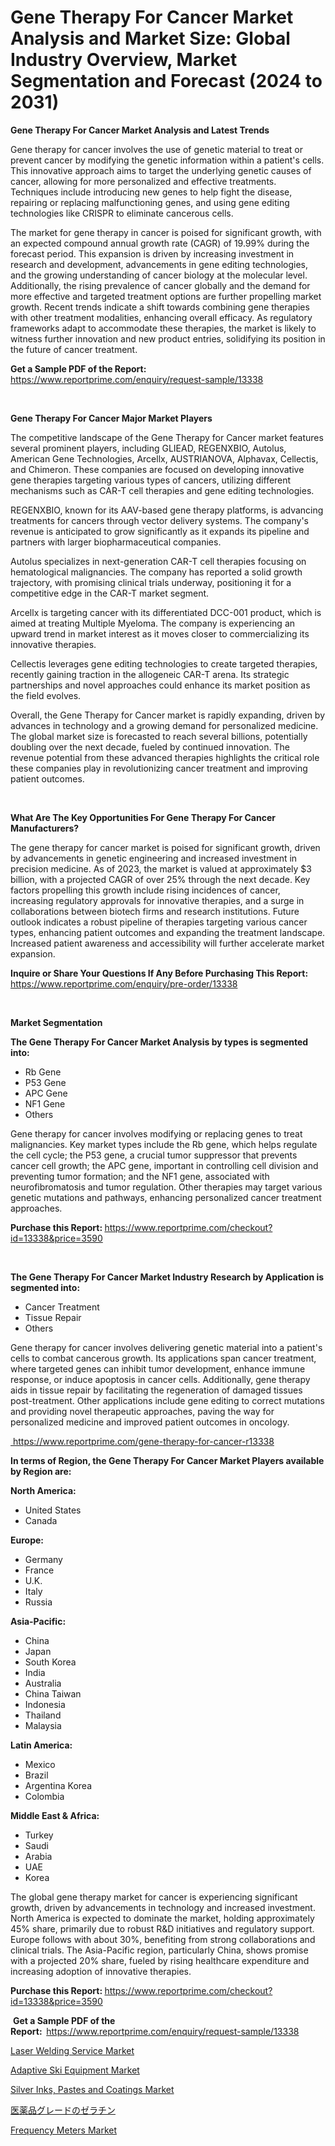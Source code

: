 <p><h1>Gene Therapy For Cancer Market Analysis and Market Size: Global Industry Overview, Market Segmentation and Forecast (2024 to 2031)</h1></p><p><strong>Gene Therapy For Cancer Market Analysis and Latest Trends</strong></p>
<p><p>Gene therapy for cancer involves the use of genetic material to treat or prevent cancer by modifying the genetic information within a patient's cells. This innovative approach aims to target the underlying genetic causes of cancer, allowing for more personalized and effective treatments. Techniques include introducing new genes to help fight the disease, repairing or replacing malfunctioning genes, and using gene editing technologies like CRISPR to eliminate cancerous cells.</p><p>The market for gene therapy in cancer is poised for significant growth, with an expected compound annual growth rate (CAGR) of 19.99% during the forecast period. This expansion is driven by increasing investment in research and development, advancements in gene editing technologies, and the growing understanding of cancer biology at the molecular level. Additionally, the rising prevalence of cancer globally and the demand for more effective and targeted treatment options are further propelling market growth. Recent trends indicate a shift towards combining gene therapies with other treatment modalities, enhancing overall efficacy. As regulatory frameworks adapt to accommodate these therapies, the market is likely to witness further innovation and new product entries, solidifying its position in the future of cancer treatment.</p></p>
<p><strong>Get a Sample PDF of the Report:&nbsp;</strong> <a href="https://www.reportprime.com/enquiry/request-sample/13338">https://www.reportprime.com/enquiry/request-sample/13338</a></p>
<p>&nbsp;</p>
<p><strong>Gene Therapy For Cancer Major Market Players</strong></p>
<p><p>The competitive landscape of the Gene Therapy for Cancer market features several prominent players, including GLIEAD, REGENXBIO, Autolus, American Gene Technologies, Arcellx, AUSTRIANOVA, Alphavax, Cellectis, and Chimeron. These companies are focused on developing innovative gene therapies targeting various types of cancers, utilizing different mechanisms such as CAR-T cell therapies and gene editing technologies.</p><p>REGENXBIO, known for its AAV-based gene therapy platforms, is advancing treatments for cancers through vector delivery systems. The company's revenue is anticipated to grow significantly as it expands its pipeline and partners with larger biopharmaceutical companies.</p><p>Autolus specializes in next-generation CAR-T cell therapies focusing on hematological malignancies. The company has reported a solid growth trajectory, with promising clinical trials underway, positioning it for a competitive edge in the CAR-T market segment.</p><p>Arcellx is targeting cancer with its differentiated DCC-001 product, which is aimed at treating Multiple Myeloma. The company is experiencing an upward trend in market interest as it moves closer to commercializing its innovative therapies.</p><p>Cellectis leverages gene editing technologies to create targeted therapies, recently gaining traction in the allogeneic CAR-T arena. Its strategic partnerships and novel approaches could enhance its market position as the field evolves.</p><p>Overall, the Gene Therapy for Cancer market is rapidly expanding, driven by advances in technology and a growing demand for personalized medicine. The global market size is forecasted to reach several billions, potentially doubling over the next decade, fueled by continued innovation. The revenue potential from these advanced therapies highlights the critical role these companies play in revolutionizing cancer treatment and improving patient outcomes.</p></p>
<p>&nbsp;</p>
<p><strong>What Are The Key Opportunities For Gene Therapy For Cancer Manufacturers?</strong></p>
<p><p>The gene therapy for cancer market is poised for significant growth, driven by advancements in genetic engineering and increased investment in precision medicine. As of 2023, the market is valued at approximately $3 billion, with a projected CAGR of over 25% through the next decade. Key factors propelling this growth include rising incidences of cancer, increasing regulatory approvals for innovative therapies, and a surge in collaborations between biotech firms and research institutions. Future outlook indicates a robust pipeline of therapies targeting various cancer types, enhancing patient outcomes and expanding the treatment landscape. Increased patient awareness and accessibility will further accelerate market expansion.</p></p>
<p><strong>Inquire or Share Your Questions If Any Before Purchasing This Report:</strong> <a href="https://www.reportprime.com/enquiry/pre-order/13338">https://www.reportprime.com/enquiry/pre-order/13338</a></p>
<p>&nbsp;</p>
<p><strong>Market Segmentation</strong></p>
<p><strong>The Gene Therapy For Cancer Market Analysis by types is segmented into:</strong></p>
<p><ul><li>Rb Gene</li><li>P53 Gene</li><li>APC Gene</li><li>NF1 Gene</li><li>Others</li></ul></p>
<p><p>Gene therapy for cancer involves modifying or replacing genes to treat malignancies. Key market types include the Rb gene, which helps regulate the cell cycle; the P53 gene, a crucial tumor suppressor that prevents cancer cell growth; the APC gene, important in controlling cell division and preventing tumor formation; and the NF1 gene, associated with neurofibromatosis and tumor regulation. Other therapies may target various genetic mutations and pathways, enhancing personalized cancer treatment approaches.</p></p>
<p><strong>Purchase this Report:&nbsp;</strong><a href="https://www.reportprime.com/checkout?id=13338&price=3590">https://www.reportprime.com/checkout?id=13338&price=3590</a></p>
<p>&nbsp;</p>
<p><strong>The Gene Therapy For Cancer Market Industry Research by Application is segmented into:</strong></p>
<p><ul><li>Cancer Treatment</li><li>Tissue Repair</li><li>Others</li></ul></p>
<p><p>Gene therapy for cancer involves delivering genetic material into a patient's cells to combat cancerous growth. Its applications span cancer treatment, where targeted genes can inhibit tumor development, enhance immune response, or induce apoptosis in cancer cells. Additionally, gene therapy aids in tissue repair by facilitating the regeneration of damaged tissues post-treatment. Other applications include gene editing to correct mutations and providing novel therapeutic approaches, paving the way for personalized medicine and improved patient outcomes in oncology.</p></p>
<p><a href="https://www.reportprime.com/gene-therapy-for-cancer-r13338">&nbsp;https://www.reportprime.com/gene-therapy-for-cancer-r13338</a></p>
<p><strong>In terms of Region, the Gene Therapy For Cancer Market Players available by Region are:</strong></p>
<p>
    <p> <strong> North America: </strong>
        <ul>
            <li>United States</li>
            <li>Canada</li>
        </ul>
        </p> 
    <p> <strong> Europe: </strong>
        <ul>
            <li>Germany</li>
            <li>France</li>
            <li>U.K.</li>
            <li>Italy</li>
            <li>Russia</li>
        </ul>
        </p> 
    <p> <strong> Asia-Pacific: </strong>
        <ul>
            <li>China</li>
            <li>Japan</li>
            <li>South Korea</li>
            <li>India</li>
            <li>Australia</li>
            <li>China Taiwan</li>
            <li>Indonesia</li>
            <li>Thailand</li>
            <li>Malaysia</li>
        </ul>
        </p> 
    <p> <strong> Latin America: </strong>
        <ul>
            <li>Mexico</li>
            <li>Brazil</li>
            <li>Argentina Korea</li>
            <li>Colombia</li>
        </ul>
        </p> 
    <p> <strong> Middle East & Africa: </strong>
        <ul>
            <li>Turkey</li>
            <li>Saudi</li>
            <li>Arabia</li>
            <li>UAE</li>
            <li>Korea</li>
        </ul>
    </p>
    </p>
<p><p>The global gene therapy market for cancer is experiencing significant growth, driven by advancements in technology and increased investment. North America is expected to dominate the market, holding approximately 45% share, primarily due to robust R&D initiatives and regulatory support. Europe follows with about 30%, benefiting from strong collaborations and clinical trials. The Asia-Pacific region, particularly China, shows promise with a projected 20% share, fueled by rising healthcare expenditure and increasing adoption of innovative therapies.</p></p>
<p><strong>Purchase this Report: </strong><a href="https://www.reportprime.com/checkout?id=13338&price=3590">https://www.reportprime.com/checkout?id=13338&price=3590</a></p>
<p>&nbsp;<strong>Get a Sample PDF of the Report:&nbsp;&nbsp;</strong><a href="https://www.reportprime.com/enquiry/request-sample/13338">https://www.reportprime.com/enquiry/request-sample/13338</a></p>
<p><strong></strong></p>
<p><p><a href="https://github.com/FlorianWolf90/Market-Research-Report-List-1/blob/main/laser-welding-service-market.md">Laser Welding Service Market</a></p><p><a href="https://www.linkedin.com/pulse/adaptive-ski-equipment-market-overview-regional-outlook-thjec?trackingId=S6iq3jXDSLiRz63vMBxeZg%3D%3D">Adaptive Ski Equipment Market</a></p><p><a href="https://medium.com/@penurundingin_24290/the-silver-inks-pastes-and-coatings-market-is-anticipated-to-experience-significant-growth-with-9f515073a329">Silver Inks, Pastes and Coatings Market</a></p><p><a href="https://medium.com/@eunawiegad2023/pharmaceutical-grade-gelatin-market-%E3%81%AE%E3%82%B0%E3%83%AD%E3%83%BC%E3%83%90%E3%83%AB%E5%B8%82%E5%A0%B4%E6%A6%82%E8%A6%81%E3%81%AF-%E4%B8%96%E7%95%8C%E3%81%8A%E3%82%88%E3%81%B3%E4%B8%BB%E8%A6%81%E5%B8%82%E5%A0%B4%E3%81%AB%E3%81%8A%E3%81%91%E3%82%8B%E6%A5%AD%E7%95%8C%E3%81%AB%E5%BD%B1%E9%9F%BF%E3%82%92%E4%B8%8E%E3%81%88%E3%82%8B%E4%B8%BB%E8%A6%81%E3%81%AA%E3%83%88%E3%83%AC%E3%83%B3%E3%83%89%E3%81%AB%E3%81%A4%E3%81%84%E3%81%A6-%E7%8B%AC%E8%87%AA%E3%81%AE%E8%A6%96%E7%82%B9%E3%82%92%E6%8F%90%E4%BE%9B%E3%81%97%E3%81%BE%E3%81%99-b3f310e9aafd?postPublishedType=initial">医薬品グレードのゼラチン</a></p><p><a href="https://issuu.com/reportprime-2/docs/frequency-meters-market-size-2030.p_12737379fc4205">Frequency Meters Market</a></p></p>